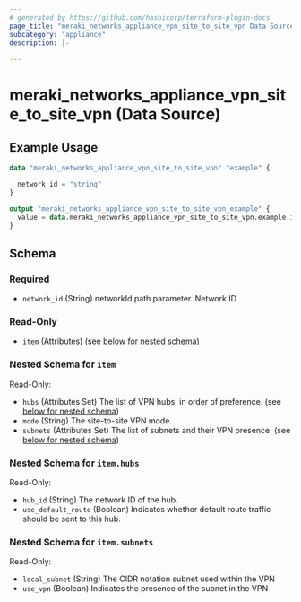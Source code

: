 ```yaml
---
# generated by https://github.com/hashicorp/terraform-plugin-docs
page_title: "meraki_networks_appliance_vpn_site_to_site_vpn Data Source - terraform-provider-meraki"
subcategory: "appliance"
description: |-
  
---
```


# meraki_networks_appliance_vpn_site_to_site_vpn (Data Source)



## Example Usage

```terraform
data "meraki_networks_appliance_vpn_site_to_site_vpn" "example" {

  network_id = "string"
}

output "meraki_networks_appliance_vpn_site_to_site_vpn_example" {
  value = data.meraki_networks_appliance_vpn_site_to_site_vpn.example.item
}
```

<!-- schema generated by tfplugindocs -->
## Schema

### Required

- `network_id` (String) networkId path parameter. Network ID

### Read-Only

- `item` (Attributes) (see [below for nested schema](#nestedatt--item))

<a id="nestedatt--item"></a>
### Nested Schema for `item`

Read-Only:

- `hubs` (Attributes Set) The list of VPN hubs, in order of preference. (see [below for nested schema](#nestedatt--item--hubs))
- `mode` (String) The site-to-site VPN mode.
- `subnets` (Attributes Set) The list of subnets and their VPN presence. (see [below for nested schema](#nestedatt--item--subnets))

<a id="nestedatt--item--hubs"></a>
### Nested Schema for `item.hubs`

Read-Only:

- `hub_id` (String) The network ID of the hub.
- `use_default_route` (Boolean) Indicates whether default route traffic should be sent to this hub.


<a id="nestedatt--item--subnets"></a>
### Nested Schema for `item.subnets`

Read-Only:

- `local_subnet` (String) The CIDR notation subnet used within the VPN
- `use_vpn` (Boolean) Indicates the presence of the subnet in the VPN
